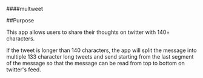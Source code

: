 ###\#multweet

##Purpose

This app allows users to share their thoughts on twitter with 140+ characters.

If the tweet is longer than 140 characters, the app will split the message into
multiple 133 character long tweets and send starting from the last segment of the 
message so that the message can be read from top to bottom on twitter's feed.
